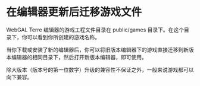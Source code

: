 # 在编辑器更新后迁移游戏文件

WebGAL Terre 编辑器的游戏工程文件目录在 public/games 目录下。在这个目录下，你可以看到你所创建的游戏名称。

当你下载或安装了新的编辑器后，你可以将旧版本编辑器下的游戏直接迁移到新版本编辑器的相同目录下，然后打开新版本编辑器，即可使用。

除大版本（版本号的第一位数字）升级的兼容性不保证之外，一般来说游戏都可以向下兼容。